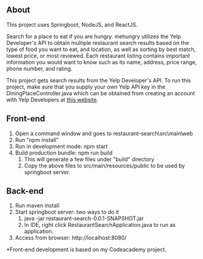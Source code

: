 ## About
This project uses Springboot, NodeJS, and ReactJS. 

Search for a place to eat if you are hungry. mehungry utilizes the Yelp Developer's API to obtain multiple restaurant search 
results based on the type of food you want to eat, and location, as well as sorting by best match, lowest price, or most reviewed. 
Each restaurant listing contains important information you would want to know such as its name, address, price range, 
phone number, and rating. 

This project gets search results from the Yelp Developer's API. To run this project, make sure that you supply your own Yelp API key in the DiningPlaceController.java which can be obtained from creating an account with Yelp Developers at [this website](https://www.yelp.com/developers).

## Front-end
1. Open a command window and goes to restaurant-search\src\main\web
2. Run "npm install"
3. Run in development mode: npm start
4. Build production bundle: npm run build     
    1. This will generate a few files under "build" directory
    2. Copy the above files to src/main/resources/public to be used by springboot server.

## Back-end
1. Run maven install
2. Start springboot server: two ways to do it
    1. java -jar restaurant-search-0.0.1-SNAPSHOT.jar
    2. In IDE, right click RestaurantSearchApplication.java to run as application.
3. Access from browser: http://localhost:8080/

*Front-end development is based on my Codeacademy project.